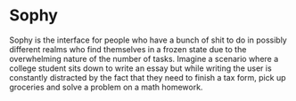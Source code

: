# Sophy

Sophy is the interface for people who have a bunch of shit to do in possibly different realms who find themselves in a frozen state due to the overwhelming nature of the number of tasks. Imagine a scenario where a college student sits down to write an essay but while writing the user is constantly distracted by the fact that they need to finish a tax form, pick up groceries and solve a problem on a math homework. 
